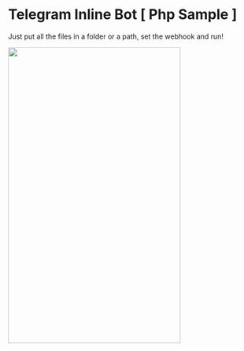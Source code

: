 # Telegram Inline Bot [ Php Sample ]

Just put all the files in a folder or a path, set the webhook and run!

<img src="http://telegramgeeks.com/wp-content/uploads/wiki-telegram.jpg" width="350" height="600" />
